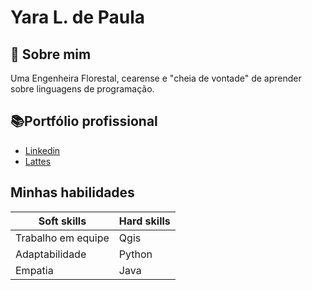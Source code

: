 # Yara L. de Paula

## 🚀 Sobre mim
Uma Engenheira Florestal, cearense e "cheia de vontade" de aprender sobre linguagens de programação.


## 📚Portfólio profissional 
- [Linkedin](https://www.linkedin.com/in/yaralms/)
- [Lattes](http://lattes.cnpq.br/3309667957131288)


## **Minhas habilidades**

| Soft skills | Hard skills |
|--------|------|
|Trabalho em equipe | Qgis |
|  Adaptabilidade| Python |
|     Empatia  | Java |



